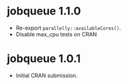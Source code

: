 # jobqueue 1.1.0

* Re-export `parallelly::availableCores()`.
* Disable max_cpu tests on CRAN


# jobqueue 1.0.1

* Initial CRAN submission.
